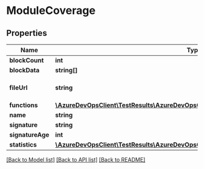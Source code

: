 # ModuleCoverage

## Properties
Name | Type | Description | Notes
------------ | ------------- | ------------- | -------------
**blockCount** | **int** |  | [optional] 
**blockData** | **string[]** |  | [optional] 
**fileUrl** | **string** | Code Coverage File Url | [optional] 
**functions** | [**\AzureDevOpsClient\TestResults\AzureDevOpsClient\TestResults\Model\FunctionCoverage[]**](FunctionCoverage.md) |  | [optional] 
**name** | **string** |  | [optional] 
**signature** | **string** |  | [optional] 
**signatureAge** | **int** |  | [optional] 
**statistics** | [**\AzureDevOpsClient\TestResults\AzureDevOpsClient\TestResults\Model\CoverageStatistics**](CoverageStatistics.md) |  | [optional] 

[[Back to Model list]](../README.md#documentation-for-models) [[Back to API list]](../README.md#documentation-for-api-endpoints) [[Back to README]](../README.md)


